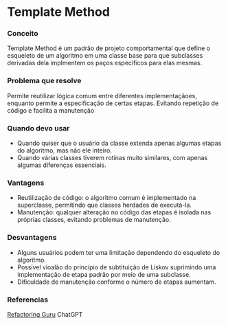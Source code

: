 <h1>Template Method</h1>
<h3>Conceito</h3>
<p>Template Method é um padrão de projeto comportamental que define o esqueleto de um algoritmo em uma 
classe base para que subclasses derivadas dela implmentem os paços específicos para elas mesmas.</p>


<h3>Problema que resolve</h3>
<p>Permite reutilizar lógica comum entre diferentes implementaçãoes, enquanto permite a especificação
de certas etapas. Evitando repetição de código e facilita a manutenção</p>

<h3>Quando devo usar</h3>
<ul>
    <li>Quando quiser que o usuário da classe extenda apenas algumas etapas do algoritmo, mas não ele inteiro. </li>
    <li>Quando várias classes tiverem rotinas muito similares, com apenas algumas diferenças essenciais. </li>
</ul>

<h3>Vantagens</h3>
<ul>
    <li>Reutilização de código: o algoritmo comum é implementado na superclasse, permitindo que classes herdades de executá-la.</li>
    <li>Manutenção: qualquer alteração no código das etapas é isolada nas próprias classes, evitando problemas de manutenção.</li>
</ul>

<h3>Desvantagens</h3>
<ul>
    <li>Alguns usuários podem ter uma limitação dependendo do esqueleto do algoritmo.</li>
    <li>Possível vioalão do princípio de subtituição de Liskov suprimindo uma implementação de etapa padrão por meio de uma subclasse.</li>
    <li>Dificuldade de manutenção conforme o número de etapas aumentam.</li>
</ul>

<h3>Referencias</h3>
<a href="https://refactoring.guru/design-patterns/template-method">Refactoring Guru</a>
ChatGPT